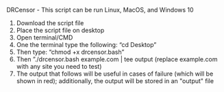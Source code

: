 DRCensor - This script can be run Linux, MacOS, and Windows 10
1. Download the script file
2. Place the script file on desktop
3. Open terminal/CMD
4. One the terminal type the following: “cd Desktop”
5. Then type: “chmod +x drcensor.bash”
6. Then ”./drcensor.bash example.com | tee output (replace example.com with any site you need to test)
7. The output that follows will be useful in cases of failure (which will be shown in red); additionally, the output will be stored in an "output" file
